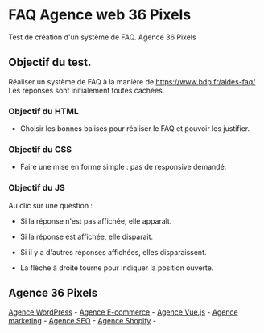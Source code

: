 # FAQ Agence web 36 Pixels

Test de création d'un système de FAQ. Agence 36 Pixels

## Objectif du test.

Réaliser un système de FAQ à la manière de https://www.bdp.fr/aides-faq/
Les réponses sont initialement toutes cachées.

### Objectif du HTML 

- Choisir les bonnes balises pour réaliser le FAQ et pouvoir les justifier.

### Objectif du CSS

- Faire une mise en forme simple : pas de responsive demandé.

### Objectif du JS 

Au clic sur une question :

- Si la réponse n'est pas affichée, elle apparaît.
- Si la réponse est affichée, elle disparait.
- Si il y a d'autres réponses affichées, elles disparaissent.

- La flèche à droite tourne pour indiquer la position ouverte.

## Agence 36 Pixels

[Agence WordPress](https://www.36pixels.fr/agence/agence-wordpress/) -
[Agence E-commerce](https://www.36pixels.fr/agence/agence-ecommerce/) -
[Agence Vue.js](https://www.36pixels.fr/agence/agence-vue-js/) -
[Agence marketing](https://www.36pixels.fr/agence/agence-marketing/) -
[Agence SEO](https://www.36pixels.fr/agence/agence-seo/) - 
[Agence Shopify](https://www.36pixels.fr/agence/agence-shopify/) -